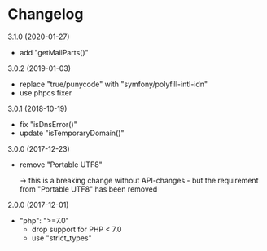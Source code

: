 Changelog
=========

3.1.0 (2020-01-27)

- add "getMailParts()"


3.0.2 (2019-01-03)

- replace "true/punycode" with "symfony/polyfill-intl-idn"
- use phpcs fixer


3.0.1 (2018-10-19)

- fix "isDnsError()"
- update "isTemporaryDomain()"


3.0.0 (2017-12-23)

- remove "Portable UTF8"

  -> this is a breaking change without API-changes - but the requirement
  from "Portable UTF8" has been removed


2.0.0 (2017-12-01)

- "php": ">=7.0" 
  * drop support for PHP < 7.0
  * use "strict_types"
